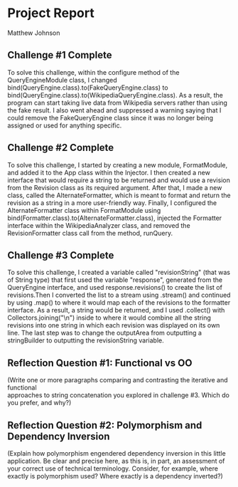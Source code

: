 # Project Report

Matthew Johnson

## Challenge #1 Complete

To solve this challenge, within the configure method of the QueryEngineModule
class, I changed bind(QueryEngine.class).to(FakeQueryEngine.class) to
bind(QueryEngine.class).to(WikipediaQueryEngine.class). As a result, the program
can start taking live data from Wikipedia servers rather than using the fake result.
I also went ahead and suppressed a warning saying that I could remove the FakeQueryEngine class
since it was no longer being assigned or used for anything specific.

## Challenge #2 Complete

To solve this challenge, I started by creating a new module, FormatModule, and added it to the App 
class within the Injector. I then created a new interface that would require a string to be returned 
and would use a revision from the Revision class as its required argument. 
After that, I made a new class, called the AlternateFormatter, which is meant to format and return the 
revision as a string in a more user-friendly way. Finally, I configured the AlternateFormatter class
within FormatModule using bind(Formatter.class).to(AlternateFormatter.class), injected the Formatter interface within 
the WikipediaAnalyzer class, and removed the RevisionFormatter class call from the method, runQuery.

## Challenge #3 Complete

To solve this challenge, I created a variable called "revisionString" (that was of String type) that first
used the variable "response", generated from the QueryEngine interface, and used response.revisions()
to create the list of revisions.Then I converted the list to a stream using .stream() and continued by 
using .map() to where it would map each of the revisions to the formatter interface. As a result, a 
string would be returned, and I used .collect() with Collectors.joining("\n") inside to where it would 
combine all the string revisions into one string in which each revision was displayed on its own line.
The last step was to change the outputArea from outputting a stringBuilder to outputting the revisionString
variable.

## Reflection Question #1: Functional vs OO

(Write one or more paragraphs comparing and contrasting the iterative and functional  
approaches to string concatenation you explored in challenge #3. Which do you
prefer, and why?)

## Reflection Question #2: Polymorphism and Dependency Inversion

(Explain how polymorphism engendered dependency inversion in this little
application. Be clear and precise here, as this is, in part, an assessment of
your correct use of technical terminology.
Consider, for example, where exactly is polymorphism used?
Where exactly is a dependency inverted?)


